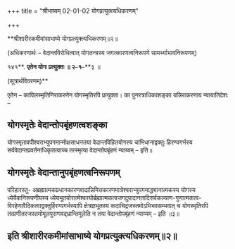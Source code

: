 +++
title = "श्रीभाष्यम् 02-01-02 योगप्रत्युक्त्यधिकरणम्"

+++


**श्रीशारीरकमीमांसाभाष्ये योगप्रत्युक्त्यधिकरणम्॥२॥

(अधिकरणार्थः – वेदान्तविरोधित्वात् योगतन्त्रस्य जगत्कारणत्वनिरूपणे सामर्थ्याभावनिरूपणम्)

१४१**. **एतेन योगः प्रत्युक्तः ॥ २**–**१**–**३ ॥

(सूत्रार्थविवरणम्)**

एतेन – कापिलस्मृतिनिराकरणेन योगस्मृतिरपि प्रत्युक्ता। का पुनरत्राधिकाशङ्का यन्निराकरणाय न्यायातिदेशः –

## योगस्मृतेः वेदान्तोपबृंहणत्वशङ्का

योगस्मृतावपीश्वराभ्युपगमान्मोक्षसाधनतया वेदान्तविहितयोगस्य चाभिधानाद्वक्तुः हिरण्यगर्भस्य सर्ववेदान्तप्रवर्तनाधिकृतत्वाच्च तत्स्मृत्या वेदान्तोपबृंहणं न्याय्यम् – इति॥

## योगस्मृतेः वेदान्तानुपबृंहणत्वनिरूपणम्

परिहारस्तु- अब्रह्मात्मकप्रधानकारणवादान्निमित्तकारणमात्रेश्वराभ्युपगमाद्ध्यानात्मकस्य योगस्य ध्येयैकनिरूपणीयस्य ध्येयभूतयोरात्मेश्वरयोर्ब्रह्मात्मकत्वजगदुपादानतादिसर्वकल्याण-गुणात्मकत्व-विरहेणावैदिकत्वाद्वक्तुर्हिरण्यगर्भस्यापि क्षेत्रज्ञभूतस्य कदाचिद्रजस्तमोऽभिभवसम्भवात् च योगस्मृतिरपि तत्प्रणीतरजस्तमोमूलपुराणवद्भ्रान्तिमूलेति न तया वेदान्तोपबृंहणं न्याय्यम् – इति ॥३॥

## इति श्रीशारीरकमीमांसाभाष्ये योगप्रत्युक्त्यधिकरणम्॥२॥



